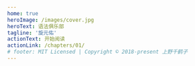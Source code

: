 ```yaml
---
home: true
heroImage: /images/cover.jpg
heroText: 语法俱乐部
tagline: '旋元佑'
actionText: 开始阅读
actionLink: /chapters/01/
# footer: MIT Licensed | Copyright © 2018-present 上野千鹤子
---
```

